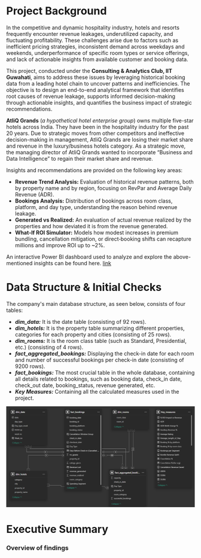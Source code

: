 # Project Background
 In the competitive and dynamic hospitality industry, hotels and resorts frequently encounter
 revenue leakages, underutilized capacity, and fluctuating profitability. These challenges arise
 due to factors such as inefficient pricing strategies, inconsistent demand across weekdays and
 weekends, underperformance of specific room types or service offerings, and lack of actionable
 insights from available customer and booking data.
 
 This project, conducted under the **Consulting & Analytics Club, IIT Guwahati**, aims to
 address these issues by leveraging historical booking data from a leading hotel chain to
 uncover patterns and inefficiencies. The objective is to design an end-to-end analytical
 framework that identifies root causes of revenue leakage, supports informed decision-making
 through actionable insights, and quantifies the business impact of strategic recommendations.

 **AtliQ Grands** (*a hypothetical hotel enterprise group*) owns multiple five-star hotels across India. They have been in the hospitality industry for the past 20 years. Due to strategic moves from other competitors and ineffective decision-making in management, AtliQ Grands are losing their market share and revenue in the luxury/business hotels category. As a strategic move, the managing director of AtliQ Grands wanted to incorporate “Business and Data Intelligence” to regain their market share and revenue.

 Insights and recommendations are provided on the following key areas:

 - **Revenue Trend Analysis:**  Evaluation of historical revenue patterns, both by property name and by region, focusing on RevPar and Average Daily Revenue (ADR).
 - **Bookings Analysis:**  Distribution of bookings across room class, platform, and day type, understanding the reason behind revenue leakage.
 - **Generated vs Realized:**  An evaluation of actual revenue realized by the properties and how deviated it is from the revenue generated.
 - **What‑If ROI Simulator:**  Models how modest increases in premium bundling, cancellation mitigation, or direct‑booking shifts can recapture millions and improve ROI up to ~2%.

An interactive Power BI dashboard used to analyze and explore the above-mentioned insights can be found here. [link](https://app.powerbi.com/groups/me/reports/0be65715-f1d4-4d39-bb05-89f79e85f4bb/1781d5352c50911cbc29?experience=power-bi)


# Data Structure & Initial Checks
The company's main database structure, as seen below, consists of four tables:
- ***dim_data:***  It is the date table (consisting of 92 rows).
- ***dim_hotels:***  It is the property table summarizing different properties, categories for each property and cities (consisting of 25 rows).
- ***dim_rooms:***  It is the room class table (such as Standard, Presidential, etc.) (consisting of 4 rows).
- ***fact_aggregated_bookings:***  Displaying the check-in date for each room and number of successful bookings per check-in date (consisting of 9200 rows).
- ***fact_bookings:***  The most crucial table in the whole database, containing all details related to bookings, such as booking data, check_in date, check_out date, booking_status, revenue generated, etc.
- ***Key Measures:***  Containing all the calculated measures used in the project.
  
![Entity Relationship Diagram here](https://github.com/Jeetmajhi10/Revenue-Optimization-in-Hospitality-Sector/blob/0b524d902b77424248b6c9cf77bd99498a859a6c/Screenshot%202025-07-18%20184143.png)

# Executive Summary

### Overview of findings



